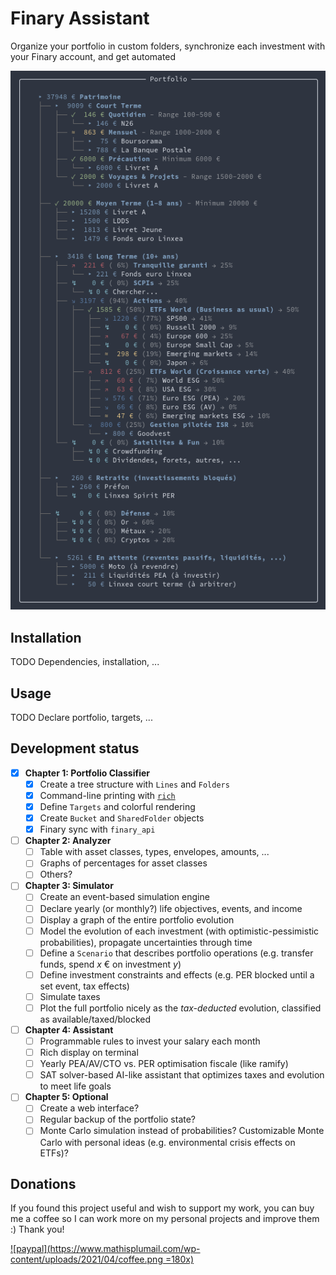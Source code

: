 # Finary Assistant

Organize your portfolio in custom folders, synchronize each investment with your Finary account, and get automated 

![Employee data](/doc/screenshot.png "Result example")

## Installation
TODO Dependencies, installation, ...

## Usage 
TODO Declare portfolio, targets, ...

## Development status
- [X] **Chapter 1: Portfolio Classifier**
  - [X] Create a tree structure with `Lines` and `Folders`
  - [X] Command-line printing with [`rich`](https://pypi.org/project/rich/)
  - [X] Define `Targets` and colorful rendering
  - [X] Create `Bucket` and `SharedFolder` objects
  - [X] Finary sync with `finary_api`
- [ ] **Chapter 2: Analyzer**
  - [ ] Table with asset classes, types, envelopes, amounts, ...
  - [ ] Graphs of percentages for asset classes
  - [ ] Others?
- [ ] **Chapter 3: Simulator**
  - [ ] Create an event-based simulation engine
  - [ ] Declare yearly (or monthly?) life objectives, events, and income
  - [ ] Display a graph of the entire portfolio evolution
  - [ ] Model the evolution of each investment (with optimistic-pessimistic probabilities), propagate uncertainties through time
  - [ ] Define a `Scenario` that describes portfolio operations (e.g. transfer funds, spend _x_ € on investment _y_)
  - [ ] Define investment constraints and effects (e.g. PER blocked until a set event, tax effects)
  - [ ] Simulate taxes
  - [ ] Plot the full portfolio nicely as the _tax-deducted_ evolution, classified as available/taxed/blocked
- [ ] **Chapter 4: Assistant**
  - [ ] Programmable rules to invest your salary each month
  - [ ] Rich display on terminal
  - [ ] Yearly PEA/AV/CTO vs. PER optimisation fiscale (like ramify)
  - [ ] SAT solver-based AI-like assistant that optimizes taxes and evolution to meet life goals
- [ ] **Chapter 5: Optional**
  - [ ] Create a web interface?
  - [ ] Regular backup of the portfolio state?
  - [ ] Monte Carlo simulation instead of probabilities? Customizable Monte Carlo with personal ideas (e.g. environmental crisis effects on ETFs)?

## Donations

If you found this project useful and wish to support my work, you can buy me a coffee so I can work more on my personal projects and improve them :) Thank you!

[![paypal](https://www.mathisplumail.com/wp-content/uploads/2021/04/coffee.png =180x)](https://www.buymeacoffee.com/MadeInPierre)
